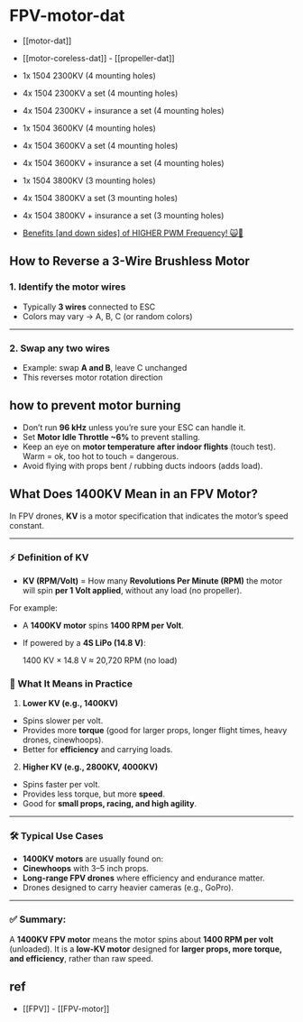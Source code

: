 
# FPV-motor-dat

- [[motor-dat]]

- [[motor-coreless-dat]] - [[propeller-dat]]

- 1x 1504 2300KV (4 mounting holes)
- 4x 1504 2300KV a set (4 mounting holes)
- 4x 1504 2300KV + insurance a set (4 mounting holes)

- 1x 1504 3600KV (4 mounting holes)
- 4x 1504 3600KV a set (4 mounting holes)
- 4x 1504 3600KV + insurance a set (4 mounting holes)

- 1x 1504 3800KV (3 mounting holes)
- 4x 1504 3800KV a set (3 mounting holes)
- 4x 1504 3800KV + insurance a set (3 mounting holes)


- [Benefits [and down sides] of HIGHER PWM Frequency! 🙀💪](https://www.youtube.com/watch?v=v3806Incpvo)



## How to Reverse a 3-Wire Brushless Motor

### 1. Identify the motor wires

- Typically **3 wires** connected to ESC  
- Colors may vary → A, B, C (or random colors)  

---

### 2. Swap any **two wires**

- Example: swap **A and B**, leave C unchanged  
- This reverses motor rotation direction  




## how to prevent motor burning

- Don’t run **96 kHz** unless you’re sure your ESC can handle it.  
- Set **Motor Idle Throttle ~6%** to prevent stalling.  
- Keep an eye on **motor temperature after indoor flights** (touch test). Warm = ok, too hot to touch = dangerous.  
- Avoid flying with props bent / rubbing ducts indoors (adds load).  

## What Does 1400KV Mean in an FPV Motor?

In FPV drones, **KV** is a motor specification that indicates the motor’s speed constant.  

---

### ⚡ Definition of KV
- **KV (RPM/Volt)** = How many **Revolutions Per Minute (RPM)** the motor will spin **per 1 Volt applied**, without any load (no propeller).  

For example:  
- A **1400KV motor** spins **1400 RPM per Volt**.  
- If powered by a **4S LiPo (14.8 V)**:  
  
    1400 KV × 14.8 V ≈ 20,720 RPM (no load)

### 🔧 What It Means in Practice

1. **Lower KV (e.g., 1400KV)**
 - Spins slower per volt.
 - Provides more **torque** (good for larger props, longer flight times, heavy drones, cinewhoops).
 - Better for **efficiency** and carrying loads.

2. **Higher KV (e.g., 2800KV, 4000KV)**
 - Spins faster per volt.
 - Provides less torque, but more **speed**.
 - Good for **small props, racing, and high agility**.

---

### 🛠️ Typical Use Cases
- **1400KV motors** are usually found on:
- **Cinewhoops** with 3–5 inch props.
- **Long-range FPV drones** where efficiency and endurance matter.
- Drones designed to carry heavier cameras (e.g., GoPro).

---

### ✅ **Summary**:  
A **1400KV FPV motor** means the motor spins about **1400 RPM per volt** (unloaded). It is a **low-KV motor** designed for **larger props, more torque, and efficiency**, rather than raw speed.

## ref 

- [[FPV]] - [[FPV-motor]]